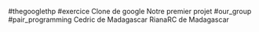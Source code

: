 #thegooglethp
#exercice
Clone de google
Notre premier projet
#our_group
#pair_programming
Cedric  de Madagascar
RianaRC de Madagascar
